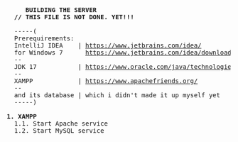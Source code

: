 <pre>
  <b>   BUILDING THE SERVER</b>
  <b>// THIS FILE IS NOT DONE. YET!!!</b>
  
  -----(
  Prerequirements:
  IntelliJ IDEA    | <a href="https://www.jetbrains.com/idea/">https://www.jetbrains.com/idea/</a>
  for Windows 7      <a href="https://www.jetbrains.com/idea/download/other.html#2022.3">https://www.jetbrains.com/idea/download/other.html#2022.3</a>
  --
  JDK 17           | <a href="https://www.oracle.com/java/technologies/javase/jdk17-archive-downloads.html">https://www.oracle.com/java/technologies/javase/jdk17-archive-downloads.html</a>
  --
  XAMPP            | <a href="https://www.apachefriends.org/">https://www.apachefriends.org/</a>
  --
  and its database | which i didn't made it up myself yet
  -----)

<b>1. XAMPP</b>
  1.1. Start Apache service
  1.2. Start MySQL service
</pre>
